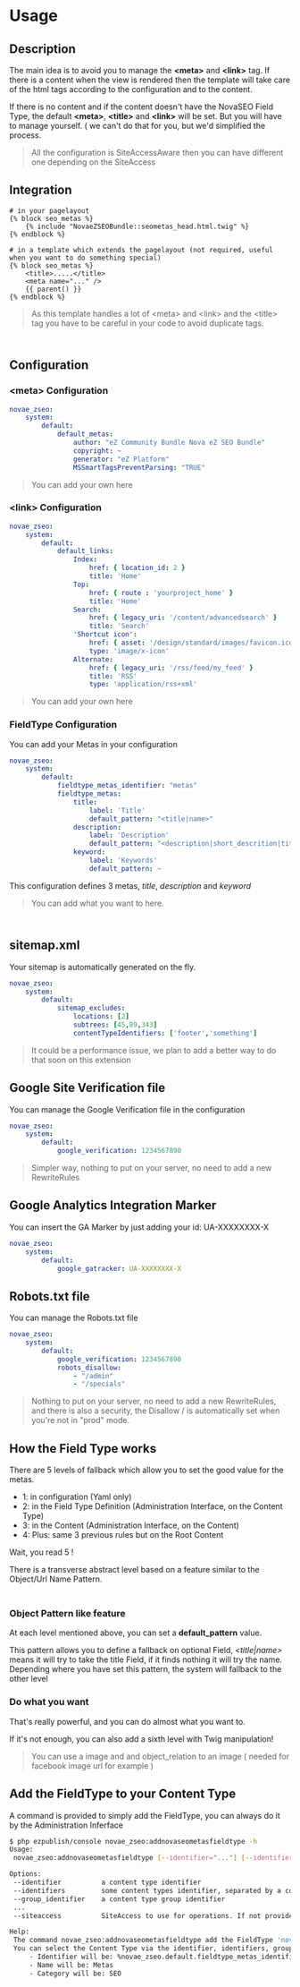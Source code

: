 # <i class="fa fa-3x fa-rocket"></i><br /> Usage


## Description

The main idea is to avoid you to manage the **&lt;meta&gt;** and **&lt;link&gt;** tag.
If there is a content when the view is rendered then the template will take care of the html tags according to the configuration and to the content.

If there is no content and if the content doesn't have the NovaSEO Field Type, the default **&lt;meta&gt;**, **&lt;title&gt;** and **&lt;link&gt;** will be set.
But you will have to manage yourself. ( we can't do that for you, but we'd simplified the process.

> All the configuration is SiteAccessAware then you can have different one depending on the SiteAccess


## Integration

```twig
# in your pagelayout
{% block seo_metas %}
    {% include "NovaeZSEOBundle::seometas_head.html.twig" %}
{% endblock %}
    
# in a template which extends the pagelayout (not required, useful when you want to do something special)
{% block seo_metas %}
    <title>.....</title>
    <meta name="..." />
    {{ parent() }}
{% endblock %}
```

> As this template handles a lot of &lt;meta&gt; and &lt;link&gt; and the &lt;title&gt; tag you have to be careful in your code to avoid duplicate tags.


## <i class="fa fa-3x fa-wrench"></i><br /> Configuration


### &lt;meta&gt; Configuration

```yml
novae_zseo:
    system:
        default:
            default_metas:
                author: "eZ Community Bundle Nova eZ SEO Bundle"
                copyright: ~
                generator: "eZ Platform"
                MSSmartTagsPreventParsing: "TRUE"
```

> You can add your own <meta> here


### &lt;link&gt; Configuration

```yml
novae_zseo:
    system:
        default:
            default_links:
                Index:
                    href: { location_id: 2 }
                    title: 'Home'
                Top:
                    href: { route : 'yourproject_home' }
                    title: 'Home'
                Search:
                    href: { legacy_uri: '/content/advancedsearch' }
                    title: 'Search'
                'Shortcut icon':
                    href: { asset: '/design/standard/images/favicon.ico' }
                    type: 'image/x-icon'
                Alternate:
                    href: { legacy_uri: '/rss/feed/my_feed' }
                    title: 'RSS'
                    type: 'application/rss+xml'
```

> You can add your own <link> here


### FieldType Configuration

You can add your Metas in your configuration

```yml
novae_zseo:
    system:
        default:
            fieldtype_metas_identifier: "metas"
            fieldtype_metas:
                title:
                    label: 'Title'
                    default_pattern: "<title|name>"
                description:
                    label: 'Description'
                    default_pattern: "<description|short_descrition|title|name>"
                keyword:
                    label: 'Keywords'
                    default_pattern: ~

```

This configuration defines 3 metas, _title_, _description_ and _keyword_

> You can add what you want to here.


## <i class="fa fa-3x fa-file"></i><br /> sitemap.xml

Your sitemap is automatically generated on the fly.

```yml
novae_zseo:
    system:
        default:
            sitemap_excludes:
                locations: [2]
                subtrees: [45,89,343]
                contentTypeIdentifiers: ['footer','something']
```

> It could be a performance issue, we plan to add a better way to do that soon on this extension


## Google Site Verification file

You can manage the Google Verification file in the configuration

```yml
novae_zseo:
    system:
        default:
            google_verification: 1234567890
```

> Simpler way, nothing to put on your server, no need to add a new RewriteRules

## Google Analytics Integration Marker

You can insert the GA Marker by just adding your id: UA-XXXXXXXX-X

```yml
novae_zseo:
    system:
        default:
            google_gatracker: UA-XXXXXXXX-X
```

## Robots.txt file

You can manage the Robots.txt file

```yml
novae_zseo:
    system:
        default:
            google_verification: 1234567890
            robots_disallow:
                - "/admin"
                - "/specials"
```

> Nothing to put on your server, no need to add a new RewriteRules, and there is also a security, the Disallow / is automatically set when you're not in "prod" mode.



## How the Field Type works

There are 5 levels of fallback which allow you to set the good value for the metas.

- 1: in configuration (Yaml only)
- 2: in the Field Type Definition (Administration Interface, on the Content Type)
- 3: in the Content  (Administration Interface, on the Content)
- 4: Plus: same 3 previous rules but on the Root Content


Wait, you read 5 !

There is a transverse abstract level based on a feature similar to the Object/Url Name Pattern.


### <i class="fa fa-3x fa-magic"></i><br /> Object Pattern like feature

At each level mentioned above, you can set a **default_pattern** value.

This pattern allows you to define a fallback on optional Field, _&lt;title|name&gt;_ means it will try to take the title Field, if it finds nothing it will try the name.
Depending where you have set this pattern, the system will fallback to the other level


### Do what you want

That's really powerful, and you can do almost what you want to.

If it's not enough, you can also add a sixth level with Twig manipulation!

> You can use a image and and object_relation to an image ( needed for facebook image url for example )



## Add the FieldType to your Content Type

A command is provided to simply add the FieldType, you can always do it by the Administration Inferface

```bash
$ php ezpublish/console novae_zseo:addnovaseometasfieldtype -h
Usage:
 novae_zseo:addnovaseometasfieldtype [--identifier="..."] [--identifiers="..."] [--group_identifier="..."]

Options:
 --identifier          a content type identifier
 --identifiers         some content types identifier, separated by a comma
 --group_identifier    a content type group identifier
 ...
 --siteaccess          SiteAccess to use for operations. If not provided, default siteaccess will be used

Help:
 The command novae_zseo:addnovaseometasfieldtype add the FieldType 'novaseometas'.
 You can select the Content Type via the identifier, identifiers, group_identifier option.
     - Identifier will be: %novae_zseo.default.fieldtype_metas_identifier%
     - Name will be: Metas
     - Category will be: SEO
```
